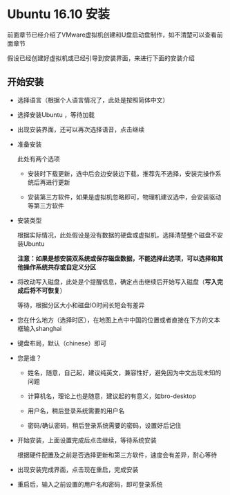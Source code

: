 # Ubuntu 16.10 安装

前面章节已经介绍了VMware虚拟机创建和U盘启动盘制作，如不清楚可以查看前面章节

假设已经创建好虚拟机或已经引导到安装界面，来进行下面的安装介绍

## 开始安装

- 选择语言（根据个人语言情况了，此处是按照简体中文）

- 选择安装Ubuntu ，等待加载

- 出现安装界面，还可以再次选择语音，点击继续

- 准备安装

    此处有两个选项
    - 安装时下载更新，选中后会边安装边下载，推荐先不选择，安装完操作系统后再进行更新

    - 安装第三方软件，如果是虚拟机忽略即可，物理机建议选中，会安装驱动等第三方软件

- 安装类型

    根据实际情况，此处假设是没有数据的硬盘或虚拟机，选择清楚整个磁盘不安装Ubuntu

    **注意：如果是想安装双系统或保存磁盘数据，不能选择此选项，可以选择和其他操作系统共存或自定义分区**

- 将改动写入磁盘，此处是个提醒信息，确定点击继续后开始写入磁盘（**写入完成后将不可恢复**）

    等待，根据分区大小和磁盘IO时间长短会有差异

- 您在什么地方（选择时区），在地图上点中中国的位置或者直接在下方的文本框输入shanghai

- 键盘布局，默认（chinese）即可

- 您是谁？
    - 姓名，随意，自己起，建议纯英文，兼容性好，避免因为中文出现未知的问题

    - 计算机名，理论上也是随意，建议起的有意义，如bro-desktop

    - 用户名，稍后登录系统需要的用户名

    - 密码/确认密码，稍后登录系统需要的密码，设置好后记住

- 开始安装，上面设置完成后点击继续，等待系统安装

    根据硬件配置及之前是否选择更新和第三方软件，速度会有差异，耐心等待

- 出现安装完成界面，点击现在重启，完成安装

- 重启后，输入之前设置的用户名和密码，即可登录系统
